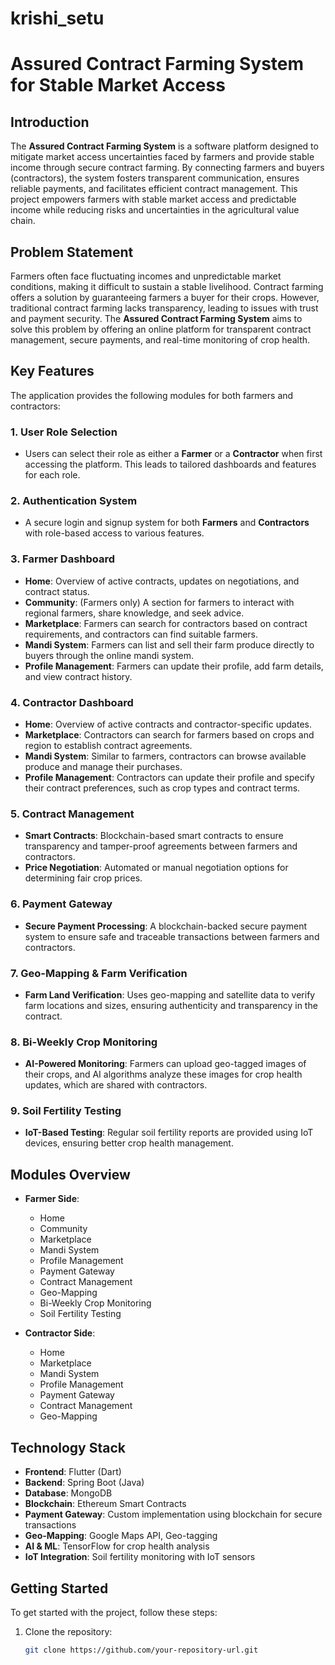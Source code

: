# krishi_setu

# Assured Contract Farming System for Stable Market Access

## Introduction
The **Assured Contract Farming System** is a software platform designed to mitigate market access uncertainties faced by farmers and provide stable income through secure contract farming. By connecting farmers and buyers (contractors), the system fosters transparent communication, ensures reliable payments, and facilitates efficient contract management. This project empowers farmers with stable market access and predictable income while reducing risks and uncertainties in the agricultural value chain.

## Problem Statement
Farmers often face fluctuating incomes and unpredictable market conditions, making it difficult to sustain a stable livelihood. Contract farming offers a solution by guaranteeing farmers a buyer for their crops. However, traditional contract farming lacks transparency, leading to issues with trust and payment security. The **Assured Contract Farming System** aims to solve this problem by offering an online platform for transparent contract management, secure payments, and real-time monitoring of crop health.

## Key Features
The application provides the following modules for both farmers and contractors:

### 1. User Role Selection
- Users can select their role as either a **Farmer** or a **Contractor** when first accessing the platform. This leads to tailored dashboards and features for each role.

### 2. Authentication System
- A secure login and signup system for both **Farmers** and **Contractors** with role-based access to various features.

### 3. Farmer Dashboard
- **Home**: Overview of active contracts, updates on negotiations, and contract status.
- **Community**: (Farmers only) A section for farmers to interact with regional farmers, share knowledge, and seek advice.
- **Marketplace**: Farmers can search for contractors based on contract requirements, and contractors can find suitable farmers.
- **Mandi System**: Farmers can list and sell their farm produce directly to buyers through the online mandi system.
- **Profile Management**: Farmers can update their profile, add farm details, and view contract history.

### 4. Contractor Dashboard
- **Home**: Overview of active contracts and contractor-specific updates.
- **Marketplace**: Contractors can search for farmers based on crops and region to establish contract agreements.
- **Mandi System**: Similar to farmers, contractors can browse available produce and manage their purchases.
- **Profile Management**: Contractors can update their profile and specify their contract preferences, such as crop types and contract terms.

### 5. Contract Management
- **Smart Contracts**: Blockchain-based smart contracts to ensure transparency and tamper-proof agreements between farmers and contractors.
- **Price Negotiation**: Automated or manual negotiation options for determining fair crop prices.

### 6. Payment Gateway
- **Secure Payment Processing**: A blockchain-backed secure payment system to ensure safe and traceable transactions between farmers and contractors.

### 7. Geo-Mapping & Farm Verification
- **Farm Land Verification**: Uses geo-mapping and satellite data to verify farm locations and sizes, ensuring authenticity and transparency in the contract.

### 8. Bi-Weekly Crop Monitoring
- **AI-Powered Monitoring**: Farmers can upload geo-tagged images of their crops, and AI algorithms analyze these images for crop health updates, which are shared with contractors.

### 9. Soil Fertility Testing
- **IoT-Based Testing**: Regular soil fertility reports are provided using IoT devices, ensuring better crop health management.

## Modules Overview
- **Farmer Side**:
    - Home
    - Community
    - Marketplace
    - Mandi System
    - Profile Management
    - Payment Gateway
    - Contract Management
    - Geo-Mapping
    - Bi-Weekly Crop Monitoring
    - Soil Fertility Testing

- **Contractor Side**:
    - Home
    - Marketplace
    - Mandi System
    - Profile Management
    - Payment Gateway
    - Contract Management
    - Geo-Mapping

## Technology Stack
- **Frontend**: Flutter (Dart)
- **Backend**: Spring Boot (Java)
- **Database**: MongoDB
- **Blockchain**: Ethereum Smart Contracts
- **Payment Gateway**: Custom implementation using blockchain for secure transactions
- **Geo-Mapping**: Google Maps API, Geo-tagging
- **AI & ML**: TensorFlow for crop health analysis
- **IoT Integration**: Soil fertility monitoring with IoT sensors

## Getting Started
To get started with the project, follow these steps:





1. Clone the repository:
   ```bash
   git clone https://github.com/your-repository-url.git
